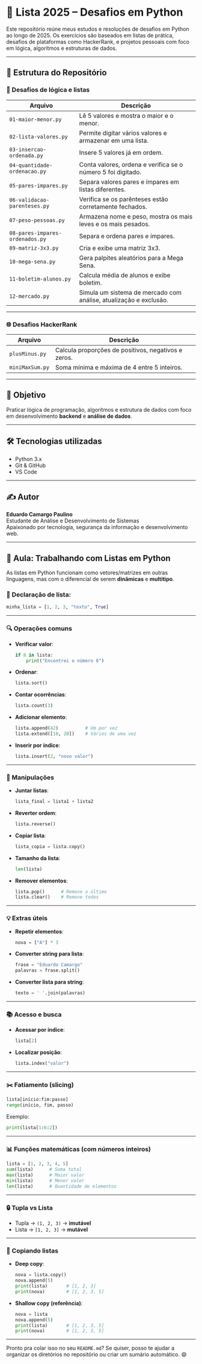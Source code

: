 # 📘 Lista 2025 – Desafios em Python

Este repositório reúne meus estudos e resoluções de desafios em Python ao longo de 2025. Os exercícios são baseados em listas de prática, desafios de plataformas como HackerRank, e projetos pessoais com foco em lógica, algoritmos e estruturas de dados.

---

## 📌 Estrutura do Repositório

### 🧮 Desafios de lógica e listas

| Arquivo                        | Descrição                                                                 |
|-------------------------------|---------------------------------------------------------------------------|
| `01-maior-menor.py`           | Lê 5 valores e mostra o maior e o menor.                                 |
| `02-lista-valores.py`         | Permite digitar vários valores e armazenar em uma lista.                 |
| `03-insercao-ordenada.py`     | Insere 5 valores já em ordem.                                            |
| `04-quantidade-ordenacao.py`  | Conta valores, ordena e verifica se o número 5 foi digitado.             |
| `05-pares-impares.py`         | Separa valores pares e ímpares em listas diferentes.                     |
| `06-validacao-parenteses.py`  | Verifica se os parênteses estão corretamente fechados.                   |
| `07-peso-pessoas.py`          | Armazena nome e peso, mostra os mais leves e os mais pesados.            |
| `08-pares-impares-ordenados.py` | Separa e ordena pares e ímpares.                                       |
| `09-matriz-3x3.py`            | Cria e exibe uma matriz 3x3.                                             |
| `10-mega-sena.py`             | Gera palpites aleatórios para a Mega Sena.                               |
| `11-boletim-alunos.py`        | Calcula média de alunos e exibe boletim.                                 |
| `12-mercado.py`               | Simula um sistema de mercado com análise, atualização e exclusão.        |

---

### 🌐 Desafios HackerRank

| Arquivo             | Descrição                                                                 |
|---------------------|---------------------------------------------------------------------------|
| `plusMinus.py`      | Calcula proporções de positivos, negativos e zeros.                       |
| `miniMaxSum.py`     | Soma mínima e máxima de 4 entre 5 inteiros.                               |

---

## 🚀 Objetivo

Praticar lógica de programação, algoritmos e estrutura de dados com foco em desenvolvimento **backend** e **análise de dados**.

---

## 🛠️ Tecnologias utilizadas

- Python 3.x  
- Git & GitHub  
- VS Code

---

## ✍️ Autor

**Eduardo Camargo Paulino**  
Estudante de Análise e Desenvolvimento de Sistemas  
Apaixonado por tecnologia, segurança da informação e desenvolvimento web.

---

## 📘 Aula: Trabalhando com Listas em Python

As listas em Python funcionam como vetores/matrizes em outras linguagens, mas com o diferencial de serem **dinâmicas** e **multitipo**.

### 🔢 Declaração de lista:
```python
minha_lista = [1, 2, 3, "texto", True]
```

---

### 🔍 Operações comuns

- **Verificar valor**:
  ```python
  if 8 in lista:
      print("Encontrei o número 8")
  ```
- **Ordenar**:
  ```python
  lista.sort()
  ```
- **Contar ocorrências**:
  ```python
  lista.count(3)
  ```
- **Adicionar elemento**:
  ```python
  lista.append(42)          # Um por vez
  lista.extend([10, 20])    # Vários de uma vez
  ```
- **Inserir por índice**:
  ```python
  lista.insert(2, "novo valor")
  ```

---

### 🔁 Manipulações

- **Juntar listas**:
  ```python
  lista_final = lista1 + lista2
  ```
- **Reverter ordem**:
  ```python
  lista.reverse()
  ```
- **Copiar lista**:
  ```python
  lista_copia = lista.copy()
  ```
- **Tamanho da lista**:
  ```python
  len(lista)
  ```
- **Remover elementos**:
  ```python
  lista.pop()      # Remove o último
  lista.clear()    # Remove todos
  ```

---

### 💡 Extras úteis

- **Repetir elementos**:
  ```python
  nova = ["A"] * 3
  ```
- **Converter string para lista**:
  ```python
  frase = "Eduardo Camargo"
  palavras = frase.split()
  ```
- **Converter lista para string**:
  ```python
  texto = ' '.join(palavras)
  ```

---

### 📚 Acesso e busca

- **Acessar por índice**:
  ```python
  lista[2]
  ```
- **Localizar posição**:
  ```python
  lista.index("valor")
  ```

---

### ✂️ Fatiamento (slicing)

```python
lista[início:fim:passo]
range(início, fim, passo)
```

Exemplo:
```python
print(lista[1:6:2])
```

---

### 📊 Funções matemáticas (com números inteiros)

```python
lista = [1, 2, 3, 4, 5]
sum(lista)      # Soma total
max(lista)      # Maior valor
min(lista)      # Menor valor
len(lista)      # Quantidade de elementos
```

---

### 🔒 Tupla vs Lista

- Tupla → `(1, 2, 3)` → **imutável**
- Lista → `[1, 2, 3]` → **mutável**

---

### 🧬 Copiando listas

- **Deep copy**:
  ```python
  nova = lista.copy()
  nova.append(5)
  print(lista)       # [1, 2, 3]
  print(nova)        # [1, 2, 3, 5]
  ```
- **Shallow copy (referência)**:
  ```python
  nova = lista
  nova.append(5)
  print(lista)       # [1, 2, 3, 5]
  print(nova)        # [1, 2, 3, 5]
  ```

---

Pronto pra colar isso no seu `README.md`? Se quiser, posso te ajudar a organizar os diretórios no repositório ou criar um sumário automático. 😄
